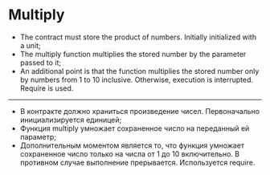 # Multiply

- The contract must store the product of numbers. Initially initialized with a unit;
- The multiply function multiplies the stored number by the parameter passed to it;
- An additional point is that the function multiplies the stored number only by numbers from 1 to 10 inclusive. Otherwise, execution is interrupted. Require is used.
 
**************************************************
 
- В контракте должно храниться произведение чисел. Первоначально инициализируется единицей;
- Функция multiply умножает сохраненное число на переданный ей параметр;
- Дополнительным моментом является то, что функция умножает сохраненное число только на числа от 1 до 10 включительно. В противном случае выполнение прерывается. Используется require.